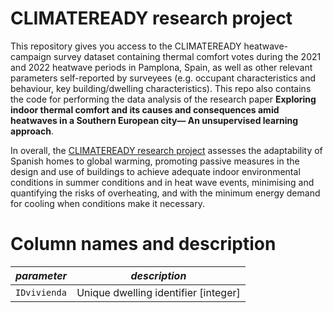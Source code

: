 # CLIMATEREADY research project

This repository gives you access to the CLIMATEREADY heatwave-campaign survey dataset containing thermal comfort votes during the 2021 and 2022 heatwave periods in Pamplona, Spain, as well as other relevant parameters self-reported by surveyees (e.g. occupant characteristics and behaviour, key building/dwelling characteristics). This repo also contains the code for performing the data analysis of the research paper **Exploring indoor thermal comfort and its causes and consequences amid heatwaves in a Southern European city— An unsupervised learning approach**. 

In overall, the [CLIMATEREADY research project](https://experience.arcgis.com/experience/a85fb262378b49dc87381261a2e53c91) assesses the adaptability of Spanish homes to global warming, promoting passive measures in the design and use of buildings to achieve adequate indoor environmental conditions in summer conditions and in heat wave events, minimising and quantifying the risks of overheating, and with the minimum energy demand for cooling when conditions make it necessary.

# Column names and description

| *parameter* | *description* |
| --------------- | --------------- |
| `IDvivienda`    | Unique dwelling identifier [integer]   |



